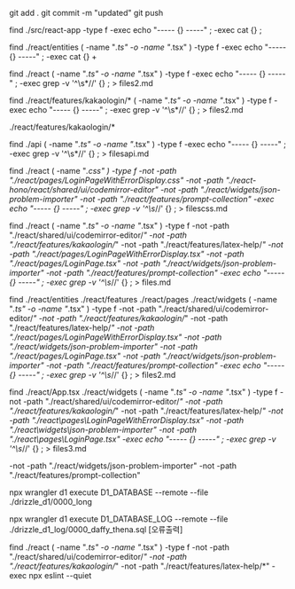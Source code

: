 

git add .
git commit -m "updated"
git push

find ./src/react-app -type f -exec echo "----- {} -----" \; -exec cat {} \;

find ./react/entities \( -name "*.ts" -o -name "*.tsx" \) -type f -exec echo "----- {} -----" \; -exec cat {} +


find  ./react \( -name "*.ts" -o -name "*.tsx" \) -type f -exec echo "----- {} -----" \; -exec grep -v '^\s*//' {} \; > files2.md

find  ./react/features/kakaologin/* \( -name "*.ts" -o -name "*.tsx" \) -type f -exec echo "----- {} -----" \; -exec grep -v '^\s*//' {} \; > files2.md

./react/features/kakaologin/*

find  ./api \( -name "*.ts" -o -name "*.tsx" \) -type f -exec echo "----- {} -----" \; -exec grep -v '^\s*//' {} \; > filesapi.md

find  ./react \( -name "*.css" \) -type f -not -path "./react/pages/LoginPageWithErrorDisplay.css" -not -path "./react-hono/react/shared/ui/codemirror-editor" -not -path "./react/widgets/json-problem-importer" -not -path "./react/features/prompt-collection"  -exec echo "----- {} -----" \; -exec grep -v '^\s*//' {} \; > filescss.md


find ./react \( -name "*.ts" -o -name "*.tsx" \) -type f -not -path "./react/shared/ui/codemirror-editor/*" -not -path "./react/features/kakaologin/*" -not -path "./react/features/latex-help/*" -not -path "./react/pages/LoginPageWithErrorDisplay.tsx" -not -path "./react/pages/LoginPage.tsx" -not -path "./react/widgets/json-problem-importer" -not -path "./react/features/prompt-collection" -exec echo "----- {} -----" \; -exec grep -v '^\s*//' {} \; > files.md

find ./react/entities ./react/features ./react/pages ./react/widgets \( -name "*.ts" -o -name "*.tsx" \) -type f -not -path "./react/shared/ui/codemirror-editor/*" -not -path "./react/features/kakaologin/*" -not -path "./react/features/latex-help/*" -not -path "./react/pages/LoginPageWithErrorDisplay.tsx" -not -path "./react/widgets/json-problem-importer"  -not -path "./react/pages/LoginPage.tsx" -not -path "./react/widgets/json-problem-importer" -not -path "./react/features/prompt-collection" -exec echo "----- {} -----" \; -exec grep -v '^\s*//' {} \; > files2.md

find ./react/App.tsx ./react/widgets \( -name "*.ts" -o -name "*.tsx" \) -type f -not -path "./react/shared/ui/codemirror-editor/*" -not -path "./react/features/kakaologin/*"  -not -path "./react/features/latex-help/*" -not -path "./react\pages\LoginPageWithErrorDisplay.tsx" -not -path "./react\widgets\json-problem-importer" -not -path "./react\pages\LoginPage.tsx" -exec echo "----- {} -----" \; -exec grep -v '^\s*//' {} \; > files3.md


-not -path "./react/widgets/json-problem-importer"
-not -path "./react/features/prompt-collection"

npx wrangler d1 execute D1_DATABASE --remote --file ./drizzle_d1/0000_long

npx wrangler d1 execute D1_DATABASE_LOG --remote --file ./drizzle_d1_log/0000_daffy_thena.sql
[오류출력]

find ./react \( -name "*.ts" -o -name "*.tsx" \) -type f -not -path "./react/shared/ui/codemirror-editor/*" -not -path "./react/features/kakaologin/*" -not -path "./react/features/latex-help/*" -exec npx eslint --quiet